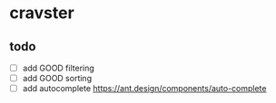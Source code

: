 # cravster

## todo

-   [ ] add GOOD filtering
-   [ ] add GOOD sorting
-   [ ] add autocomplete https://ant.design/components/auto-complete
